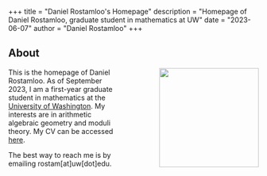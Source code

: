 +++
title = "Daniel Rostamloo's Homepage"
description = "Homepage of Daniel Rostamloo, graduate student in mathematics at UW"
date = "2023-06-07"
author = "Daniel Rostamloo"
+++

## About

<img align="right" style="margin-left: 5rem" width="200" src="/me.jpg">

This is the homepage of Daniel Rostamloo. As of September 2023, I am a first-year graduate student in mathematics at the [University of Washington](https://math.washington.edu). My interests are in arithmetic algebraic geometry and moduli theory. My CV can be accessed [here](/CV.pdf).

The best way to reach me is by emailing rostam[at]uw[dot]edu.

